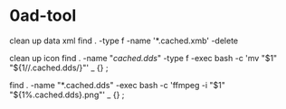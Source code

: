# 0ad-tool


clean up data xml
find . -type f -name '*.cached.xmb' -delete


clean up icon 
find . -name "*cached.dds*" -type f -exec bash -c 'mv "$1" "${1//.cached.dds/}"' _ {} \;

find . -name "*.cached.dds" -exec bash -c 'ffmpeg -i "$1" "${1%.cached.dds}.png"' _ {} \;